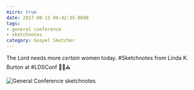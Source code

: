 ```yaml
---
micro: true
date: 2017-08-15 06:42:35-0600
tags:
- general conference
- sketchnotes
category: Gospel Sketcher
---
```


The Lord needs more _certain_ women today. #Sketchnotes from Linda K. Burton at #LDSConf ✍🏼⛪️

<img src="https://gospelsketcher.org/uploads/2018/1e80d96cba.jpg" alt="General Conference sketchnotes" />
